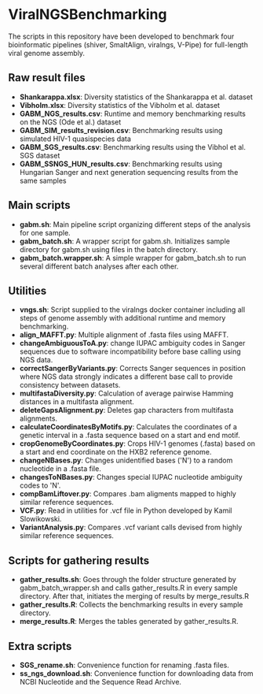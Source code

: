 # ViralNGSBenchmarking
The scripts in this repository have been developed to benchmark four bioinformatic pipelines (shiver, SmaltAlign, viralngs, V-Pipe) for full-length viral genome assembly.

## Raw result files
* **Shankarappa.xlsx**: Diversity statistics of the Shankarappa et al. dataset
* **Vibholm.xlsx**: Diversity statistics of the Vibholm et al. dataset
* **GABM_NGS_results.csv**: Runtime and memory benchmarking results on the NGS (Ode et al.) dataset
* **GABM_SIM_results_revision.csv**: Benchmarking results using simulated HIV-1 quasispecies data
* **GABM_SGS_results.csv**: Benchmarking results using the Vibhol et al. SGS dataset
* **GABM_SSNGS_HUN_results.csv**: Benchmarking results using Hungarian Sanger and next generation sequencing results from the same samples

## Main scripts
* **gabm.sh**: Main pipeline script organizing different steps of the analysis for one sample.
* **gabm_batch.sh**: A wrapper script for gabm.sh. Initializes sample directory for gabm.sh using files in the batch directory.
* **gabm_batch.wrapper.sh**: A simple wrapper for gabm_batch.sh to run several different batch analyses after each other.

## Utilities
* **vngs.sh**: Script supplied to the viralngs docker container including all steps of genome assembly with additional runtime and memory benchmarking.
* **align_MAFFT.py**: Multiple alignment of .fasta files using MAFFT.
* **changeAmbiguousToA.py**: change IUPAC ambiguity codes in Sanger sequences due to software incompatibility before base calling using NGS data.
* **correctSangerByVariants.py**: Corrects Sanger sequences in position where NGS data strongly indicates a different base call to provide consistency between datasets.
* **multifastaDiversity.py**: Calculation of average pairwise Hamming distances in a multifasta alignment.
* **deleteGapsAlignment.py**: Deletes gap characters from multifasta alignments.
* **calculateCoordinatesByMotifs.py**: Calculates the coordinates of a genetic interval in a .fasta sequence based on a start and end motif.
* **cropGenomeByCoordinates.py**: Crops HIV-1 genomes (.fasta) based on a start and end coordinate on the HXB2 reference genome.
* **changeNBases.py**: Changes unidentified bases ('N') to a random nucleotide in a .fasta file.
* **changesToNBases.py**: Changes special IUPAC nucleotide ambiguity codes to 'N'.
* **compBamLiftover.py**: Compares .bam aligments mapped to highly similar reference sequences.
* **VCF.py**: Read in utilities for .vcf file in Python developed by Kamil Slowikowski.
* **VariantAnalysis.py**: Compares .vcf variant calls devised from highly similar reference sequences.

## Scripts for gathering results
* **gather_results.sh**: Goes through the folder structure generated by gabm_batch_wrapper.sh and calls gather_results.R in every sample directory. After that, initiates the merging of results by merge_results.R
* **gather_results.R**: Collects the benchmarking results in every sample directory.
* **merge_results.R**: Merges the tables generated by gather_results.R.

## Extra scripts
* **SGS_rename.sh**: Convenience function for renaming .fasta files.
* **ss_ngs_download.sh**: Convenience function for downloading data from NCBI Nucleotide and the Sequence Read Archive.
